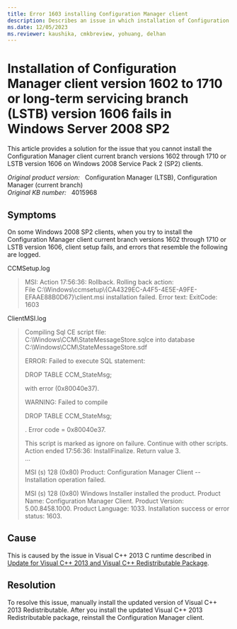 ```yaml
---
title: Error 1603 installing Configuration Manager client
description: Describes an issue in which installation of Configuration Manager client current branch version 1602 to 1702 or LSTB version 1606 fails on Windows Server 2008 SP2 clients.
ms.date: 12/05/2023
ms.reviewer: kaushika, cmkbreview, yohuang, delhan
---
```

# Installation of Configuration Manager client version 1602 to 1710 or long-term servicing branch (LSTB) version 1606 fails in Windows Server 2008 SP2

This article provides a solution for the issue that you cannot install the Configuration Manager client current branch versions 1602 through 1710 or LSTB version 1606 on Windows 2008 Service Pack 2 (SP2) clients.

_Original product version:_ &nbsp;  Configuration Manager (LTSB), Configuration Manager (current branch)  
_Original KB number:_ &nbsp; 4015968

## Symptoms

On some Windows 2008 SP2 clients, when you try to install the Configuration Manager client current branch versions 1602 through 1710 or LSTB version 1606, client setup fails, and errors that resemble the following are logged.

CCMSetup.log

> MSI: Action 17:56:36: Rollback. Rolling back action:  
> File C:\Windows\ccmsetup\\{CA4329EC-A4F5-4E5E-A9FE-EFAAE88B0D67}\client.msi installation failed. Error text: ExitCode: 1603

ClientMSI.log

> Compiling Sql CE script file: C:\Windows\CCM\StateMessageStore.sqlce into database C:\Windows\CCM\StateMessageStore.sdf
>
> ERROR: Failed to execute SQL statement:
>
> DROP TABLE CCM_StateMsg;
>
> with error (0x80040e37).
>
> WARNING: Failed to compile
>
> DROP TABLE CCM_StateMsg;
>
> . Error code = 0x80040e37.
>
> This script is marked as ignore on failure. Continue with other scripts.  
> Action ended 17:56:36: InstallFinalize. Return value 3.  
> ...
>
> MSI (s) 128 (0x80) Product: Configuration Manager Client -- Installation operation failed.
>
> MSI (s) 128 (0x80) Windows Installer installed the product. Product Name: Configuration Manager Client. Product Version: 5.00.8458.1000. Product Language: 1033. Installation success or error status: 1603.

## Cause

This is caused by the issue in Visual C++ 2013 C runtime described in [Update for Visual C++ 2013 and Visual C++ Redistributable Package](https://support.microsoft.com/help/3179560).

## Resolution

To resolve this issue, manually install the updated version of Visual C++ 2013 Redistributable. After you install the updated Visual C++ 2013 Redistributable package, reinstall the Configuration Manager client.
